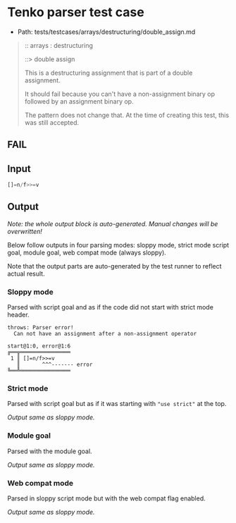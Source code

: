 # Tenko parser test case

- Path: tests/testcases/arrays/destructuring/double_assign.md

> :: arrays : destructuring
>
> ::> double assign
>
> This is a destructuring assignment that is part of a double assignment.
>
> It should fail because you can't have a non-assignment binary op followed by an assignment binary op.
>
> The pattern does not change that. At the time of creating this test, this was still accepted.

## FAIL

## Input

`````js
[]=n/f>>=v
`````

## Output

_Note: the whole output block is auto-generated. Manual changes will be overwritten!_

Below follow outputs in four parsing modes: sloppy mode, strict mode script goal, module goal, web compat mode (always sloppy).

Note that the output parts are auto-generated by the test runner to reflect actual result.

### Sloppy mode

Parsed with script goal and as if the code did not start with strict mode header.

`````
throws: Parser error!
  Can not have an assignment after a non-assignment operator

start@1:0, error@1:6
╔══╦════════════════
 1 ║ []=n/f>>=v
   ║       ^^^------- error
╚══╩════════════════

`````

### Strict mode

Parsed with script goal but as if it was starting with `"use strict"` at the top.

_Output same as sloppy mode._

### Module goal

Parsed with the module goal.

_Output same as sloppy mode._

### Web compat mode

Parsed in sloppy script mode but with the web compat flag enabled.

_Output same as sloppy mode._
